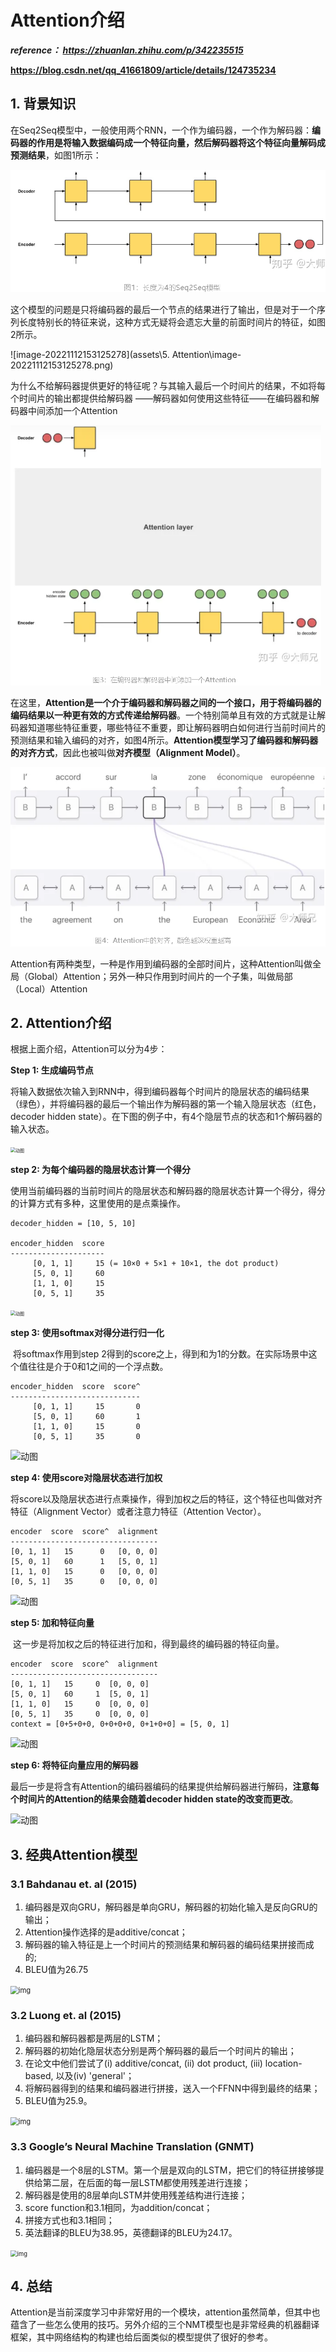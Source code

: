 # Attention介绍

***reference： https://zhuanlan.zhihu.com/p/342235515***

**https://blog.csdn.net/qq_41661809/article/details/124735234**



## 1. 背景知识

​	在Seq2Seq模型中，一般使用两个RNN，一个作为编码器，一个作为解码器：**编码器的作用是将输入数据编码成一个特征向量，然后解码器将这个特征向量解码成预测结果**，如图1所示：

<img src="assets\5. Attention\image-20221112153014285.png" alt="image-20221112153014285" style="zoom:70%;" />

​	这个模型的问题是只将编码器的最后一个节点的结果进行了输出，但是对于一个序列长度特别长的特征来说，这种方式无疑将会遗忘大量的前面时间片的特征，如图2所示。

![image-20221112153125278](assets\5. Attention\image-20221112153125278.png)

为什么不给解码器提供更好的特征呢？与其输入最后一个时间片的结果，不如将每个时间片的输出都提供给解码器 ——解码器如何使用这些特征——在编码器和解码器中间添加一个Attention

<img src="assets\5. Attention\image-20221112153315059.png" alt="image-20221112153315059" style="zoom:60%;" />

​	在这里，**Attention是一个介于编码器和解码器之间的一个接口，用于将编码器的编码结果以一种更有效的方式传递给解码器**。一个特别简单且有效的方式就是让解码器知道哪些特征重要，哪些特征不重要，即让解码器明白如何进行当前时间片的预测结果和输入编码的对齐，如图4所示。**Attention模型学习了编码器和解码器的对齐方式**，因此也被叫做**对齐模型（Alignment Model）**。

<img src="assets\5. Attention\image-20221112153637677.png" alt="image-20221112153637677" style="zoom:67%;" />

​	Attention有两种类型，一种是作用到编码器的全部时间片，这种Attention叫做全局（Global）Attention；另外一种只作用到时间片的一个子集，叫做局部（Local）Attention

## 2. Attention介绍

根据上面介绍，Attention可以分为4步：

**Step 1: 生成编码节点**

​	将输入数据依次输入到RNN中，得到编码器每个时间片的隐层状态的编码结果（绿色），并将编码器的最后一个输出作为解码器的第一个输入隐层状态（红色，decoder hidden state）。在下图的例子中，有4个隐层节点的状态和1个解码器的输入状态。

<img src="https://pic2.zhimg.com/v2-bbf6fa286f550da7397b2760150b5c29_b.webp" alt="动图" style="zoom:50%;" />

**step 2: 为每个编码器的隐层状态计算一个得分**

​	使用当前编码器的当前时间片的隐层状态和解码器的隐层状态计算一个得分，得分的计算方式有多种，这里使用的是点乘操作。

```
decoder_hidden = [10, 5, 10]

encoder_hidden  score
---------------------
     [0, 1, 1]     15 (= 10×0 + 5×1 + 10×1, the dot product)
     [5, 0, 1]     60
     [1, 1, 0]     15
     [0, 5, 1]     35
```

<img src="https://pic3.zhimg.com/v2-515a01ef88bd72bcacfd322f8a050f42_b.webp" alt="动图" style="zoom:50%;" />

**step 3: 使用softmax对得分进行归一化**

​	将softmax作用到step 2得到的score之上，得到和为1的分数。在实际场景中这个值往往是介于0和1之间的一个浮点数。

```
encoder_hidden  score  score^
-----------------------------
     [0, 1, 1]     15       0
     [5, 0, 1]     60       1
     [1, 1, 0]     15       0
     [0, 5, 1]     35       0
```

![动图](https://pic2.zhimg.com/v2-db0642e2aa949ba0cbc7c1b93ef773bd_b.webp)

**step 4: 使用score对隐层状态进行加权**

​	将score以及隐层状态进行点乘操作，得到加权之后的特征，这个特征也叫做对齐特征（Alignment Vector）或者注意力特征（Attention Vector）。

```
encoder  score  score^  alignment
---------------------------------
[0, 1, 1]   15      0   [0, 0, 0]
[5, 0, 1]   60      1   [5, 0, 1]
[1, 1, 0]   15      0   [0, 0, 0]
[0, 5, 1]   35      0   [0, 0, 0]
```

![动图](https://pic4.zhimg.com/v2-bbf7f1a57b1d0d89e949ec7405249663_b.webp)

**step 5: 加和特征向量**

​	这一步是将加权之后的特征进行加和，得到最终的编码器的特征向量。

```
encoder  score  score^  alignment
---------------------------------
[0, 1, 1]   15     0  [0, 0, 0]
[5, 0, 1]   60     1  [5, 0, 1]
[1, 1, 0]   15     0  [0, 0, 0]
[0, 5, 1]   35     0  [0, 0, 0]
context = [0+5+0+0, 0+0+0+0, 0+1+0+0] = [5, 0, 1]
```

![动图](https://pic1.zhimg.com/v2-c225993243ed84d38149cd4c7397b074_b.webp)

**step 6: 将特征向量应用的解码器**

最后一步是将含有Attention的编码器编码的结果提供给解码器进行解码，**注意每个时间片的Attention的结果会随着decoder hidden state的改变而更改**。

![动图](https://pic4.zhimg.com/v2-a443ae39e04005901dafd1ae8bbbb97b_b.webp)



## 3. 经典Attention模型

### 3.1 Bahdanau et. al (2015) 

1. 编码器是双向GRU，解码器是单向GRU，解码器的初始化输入是反向GRU的输出；
2. Attention操作选择的是additive/concat；
3. 解码器的输入特征是上一个时间片的预测结果和解码器的编码结果拼接而成的;
4. BLEU值为26.75

<img src="https://pic2.zhimg.com/80/v2-fa5fb3c1340d70d858f64b94947cdaf1_720w.webp" alt="img" style="zoom:80%;" />

### 3.2 Luong et. al (2015)

1. 编码器和解码器都是两层的LSTM；
2. 解码器的初始化隐层状态分别是两个解码器的最后一个时间片的输出；
3. 在论文中他们尝试了(i) additive/concat, (ii) dot product, (iii) location-based, 以及(iv) 'general'；
4. 将解码器得到的结果和编码器进行拼接，送入一个FFNN中得到最终的结果；
5. BLEU值为25.9。

<img src="https://pic1.zhimg.com/80/v2-234d5a57cd0b1c8088eec057e8fc1634_720w.webp" alt="img" style="zoom:80%;" />

### 3.3 Google’s Neural Machine Translation (GNMT)

1. 编码器是一个8层的LSTM。第一个层是双向的LSTM，把它们的特征拼接够提供给第二层，在后面的每一层LSTM都使用残差进行连接；
2. 解码器是使用的8层单向LSTM并使用残差结构进行连接；
3. score function和3.1相同，为addition/concat；
4. 拼接方式也和3.1相同；
5. 英法翻译的BLEU为38.95，英德翻译的BLEU为24.17。

<img src="https://pic1.zhimg.com/80/v2-5d39f0acb0f162ab5504e43b9c62e728_720w.webp" alt="img" style="zoom:67%;" />

## 4. 总结

​	Attention是当前深度学习中非常好用的一个模块，attention虽然简单，但其中也蕴含了一些怎么使用的技巧。另外介绍的三个NMT模型也是非常经典的机器翻译框架，其中网络结构的构建也给后面类似的模型提供了很好的参考。